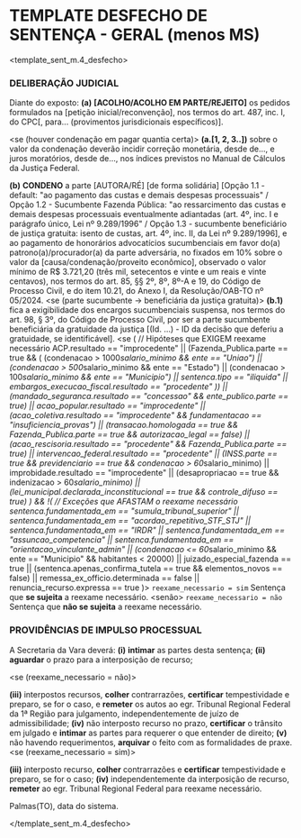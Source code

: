 # TEMPLATE DESFECHO DE SENTENÇA - GERAL (menos MS)
<!-- Version 1.0.0 | 04-2025 Caio Dutra -->

<template_sent_m.4_desfecho>

### DELIBERAÇÃO JUDICIAL
Diante do exposto:
**(a)** **[ACOLHO/ACOLHO EM PARTE/REJEITO]** os pedidos formulados na [petição inicial/reconvenção], nos termos do art. 487, inc. I, do CPC[, para... (provimentos jurisdicionais específicos)].

<se (houver condenação em pagar quantia certa)>
    **(a.[1, 2, 3..])** sobre o valor da condenação deverão incidir correção monetária, desde de..., e juros moratórios, desde de..., nos índices previstos no Manual de Cálculos da Justiça Federal. 
</se>

**(b)** **CONDENO** a parte [AUTORA/RÉ] [de forma solidária] [Opção 1.1 - default: "ao pagamento das custas e demais despesas processuais" / Opção 1.2 - Sucumbente Fazenda Pública: "ao ressarcimento das custas e demais despesas processuais eventualmente adiantadas (art. 4º, inc. I e parágrafo único, Lei nº 9.289/1996" / Opção 1.3 - sucumbente beneficiário de justiça gratuita: isento de custas, art. 4º, inc. II, da Lei nº 9.289/1996], e ao pagamento de honorários advocatícios sucumbenciais em favor do(a) patrono(a)/procurador(a) da parte adversária, no fixados em 10% sobre o valor da [causa/condenação/proveito econômico], observado o valor mínimo de R$ 3.721,20 (três mil, setecentos e vinte e um reais e vinte centavos), nos termos do art. 85, §§ 2º, 8º, 8º-A e 19, do Código de Processo Civil, e do item 10.21, do Anexo I, da Resolução/OAB-TO nº 05/2024.
<se (parte sucumbente → beneficiária da justiça gratuita)>
    **(b.1)** fica a exigibilidade dos encargos sucumbenciais suspensa, nos termos do art. 98, § 3º, do Código de Processo Civil, por ser a parte sucumbente beneficiária da gratuidade da justiça [(Id. ...) - ID da decisão que deferiu a gratuidade, se identificável].
</se>
<se (
    // Hipóteses que EXIGEM reexame necessário
    ACP.resultado == "improcedente" ||
    (Fazenda_Publica.parte == true && (
        (condenacao > 1000*salario_minimo && ente == "Uniao") ||
        (condenacao > 500*salario_minimo && ente == "Estado") ||
        (condenacao > 100*salario_minimo && ente == "Municipio") ||
        sentenca.tipo == "iliquida" ||
        embargos_execucao_fiscal.resultado == "procedente"
    )) ||
    (mandado_seguranca.resultado == "concessao" && ente_publico.parte == true) ||
    acao_popular.resultado == "improcedente" ||
    (acao_coletiva.resultado == "improcedente" && fundamentacao == "insuficiencia_provas") ||
    (transacao.homologada == true && Fazenda_Publica.parte == true && autorizacao_legal == false) ||
    (acao_rescisoria.resultado == "procedente" && Fazenda_Publica.parte == true) ||
    intervencao_federal.resultado == "procedente" ||
    (INSS.parte == true && previdenciario == true && condenacao > 60*salario_minimo) ||
    improbidade.resultado == "improcedente" ||
    (desapropriacao == true && indenizacao > 60*salario_minimo) ||
    (lei_municipal.declarada_inconstitucional == true && controle_difuso == true)
) && !(
    // Exceções que AFASTAM o reexame necessário
    sentenca.fundamentada_em == "sumula_tribunal_superior" ||
    sentenca.fundamentada_em == "acordao_repetitivo_STF_STJ" ||
    sentenca.fundamentada_em == "IRDR" ||
    sentenca.fundamentada_em == "assuncao_competencia" ||
    sentenca.fundamentada_em == "orientacao_vinculante_admin" ||
    (condenacao <= 60*salario_minimo && ente == "Municipio" && habitantes < 20000) ||
    juizado_especial_fazenda == true ||
    (sentenca.apenas_confirma_tutela == true && elementos_novos == false) ||
    remessa_ex_officio.determinada == false ||
    renuncia_recurso.expressa == true
)>
`reexame_necessario = sim`
Sentença que **se sujeita** a reexame necessário.
<senão>
`reexame_necessario = não`
Sentença que **não se sujeita** a reexame necessário.
</se>

### PROVIDÊNCIAS DE IMPULSO PROCESSUAL
A Secretaria da Vara deverá:
**(i)** **intimar** as partes desta sentença;
**(ii)** **aguardar** o prazo para a interposição de recurso;

<se (reexame_necessario = não)>

**(iii)** interpostos recursos, **colher** contrarrazões, **certificar** tempestividade e preparo, se for o caso, e **remeter** os autos ao egr. Tribunal Regional Federal da 1ª Região para julgamento, independentemente de juízo de admissibilidade;
**(iv)** não interposto recurso no prazo, **certificar** o trânsito em julgado e **intimar** as partes para requerer o que entender de direito;
**(v)** não havendo requerimentos, **arquivar** o feito com as formalidades de praxe.
</se>
<se (reexame_necessario = sim)>

**(iii)** interposto recurso, **colher** contrarrazões e **certificar** tempestividade e preparo, se for o caso;
**(iv)** independentemente da interposição de recurso, **remeter** ao egr. Tribunal Regional Federal para reexame necessário.

Palmas(TO), data do sistema.

</template_sent_m.4_desfecho>